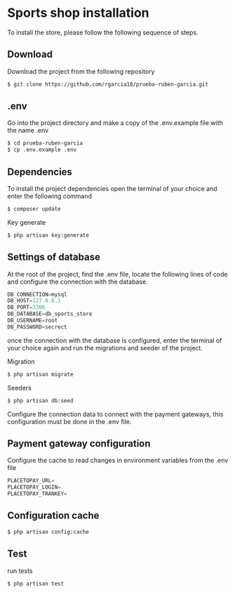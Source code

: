 # Sports shop installation

To install the store, please follow the following sequence of steps.

## Download

Download the project from the following repository

```bash
$ git clone https://github.com/rgarcia18/prueba-ruben-garcia.git
```

## .env

Go into the project directory and make a copy of the .env.example file with the name .env

```bash
$ cd prueba-ruben-garcia
$ cp .env.example .env
```

## Dependencies

To install the project dependencies open the terminal of your choice and enter the following command

```python
$ composer update
```

Key generate

```python
$ php artisan key:generate
```

## Settings of database
At the root of the project, find the .env file, locate the following lines of code and configure the connection with the database.


```python
DB_CONNECTION=mysql
DB_HOST=127.0.0.1
DB_PORT=3306
DB_DATABASE=db_sports_store
DB_USERNAME=root
DB_PASSWORD=secrect
```

once the connection with the database is configured, enter the terminal of your choice again and run the migrations and seeder of the project.

Migration

```python
$ php artisan migrate
```

Seeders
```python
$ php artisan db:seed
```

Configure the connection data to connect with the payment gateways, this configuration must be done in the .env file.

## Payment gateway configuration
Configure the cache to read changes in environment variables from the .env file

```python
PLACETOPAY_URL=
PLACETOPAY_LOGIN=
PLACETOPAY_TRANKEY=
```
## Configuration cache 

```python
$ php artisan config:cache
```

## Test

run tests

```python
$ php artisan test
```
